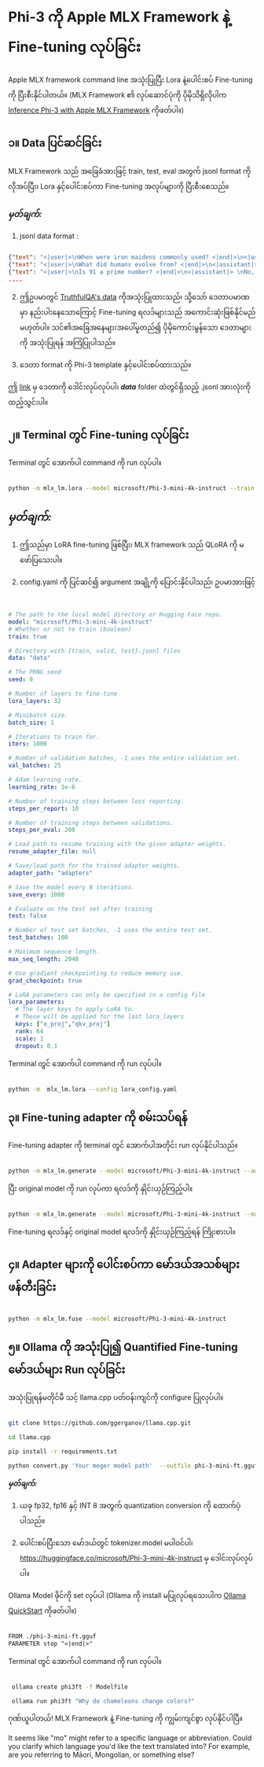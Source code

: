 # **Phi-3 ကို Apple MLX Framework နဲ့ Fine-tuning လုပ်ခြင်း**

Apple MLX framework command line အသုံးပြုပြီး Lora နဲ့ပေါင်းစပ် Fine-tuning ကို ပြီးစီးနိုင်ပါတယ်။ (MLX Framework ၏ လုပ်ဆောင်ပုံကို ပိုမိုသိရှိလိုပါက [Inference Phi-3 with Apple MLX Framework](../03.FineTuning/03.Inference/MLX_Inference.md) ကိုဖတ်ပါ။)


## **၁။ Data ပြင်ဆင်ခြင်း**

MLX Framework သည် အခြေခံအားဖြင့် train, test, eval အတွက် jsonl format ကိုလိုအပ်ပြီး၊ Lora နှင့်ပေါင်းစပ်ကာ Fine-tuning အလုပ်များကို ပြီးစီးစေသည်။


### ***မှတ်ချက်:***

1. jsonl data format :


```json

{"text": "<|user|>\nWhen were iron maidens commonly used? <|end|>\n<|assistant|> \nIron maidens were never commonly used <|end|>"}
{"text": "<|user|>\nWhat did humans evolve from? <|end|>\n<|assistant|> \nHumans and apes evolved from a common ancestor <|end|>"}
{"text": "<|user|>\nIs 91 a prime number? <|end|>\n<|assistant|> \nNo, 91 is not a prime number <|end|>"}
....

```

2. ဤဥပမာတွင် [TruthfulQA's data](https://github.com/sylinrl/TruthfulQA/blob/main/TruthfulQA.csv) ကိုအသုံးပြုထားသည်၊ သို့သော် ဒေတာပမာဏမှာ နည်းပါးနေသောကြောင့် Fine-tuning ရလဒ်များသည် အကောင်းဆုံးဖြစ်နိုင်မည်မဟုတ်ပါ။ သင်၏အခြေအနေများအပေါ်မူတည်၍ ပိုမိုကောင်းမွန်သော ဒေတာများကို အသုံးပြုရန် အကြံပြုပါသည်။

3. ဒေတာ format ကို Phi-3 template နှင့်ပေါင်းစပ်ထားသည်။

ဤ [link](../../../../code/04.Finetuning/mlx) မှ ဒေတာကို ဒေါင်းလုပ်လုပ်ပါ၊ ***data*** folder ထဲတွင်ရှိသည့် .jsonl အားလုံးကို ထည့်သွင်းပါ။


## **၂။ Terminal တွင် Fine-tuning လုပ်ခြင်း**

Terminal တွင် အောက်ပါ command ကို run လုပ်ပါ။


```bash

python -m mlx_lm.lora --model microsoft/Phi-3-mini-4k-instruct --train --data ./data --iters 1000 

```


## ***မှတ်ချက်:***

1. ဤသည်မှာ LoRA fine-tuning ဖြစ်ပြီး၊ MLX framework သည် QLoRA ကို မဖော်ပြသေးပါ။

2. config.yaml ကို ပြင်ဆင်၍ argument အချို့ကို ပြောင်းနိုင်ပါသည်၊ ဥပမာအားဖြင့်


```yaml


# The path to the local model directory or Hugging Face repo.
model: "microsoft/Phi-3-mini-4k-instruct"
# Whether or not to train (boolean)
train: true

# Directory with {train, valid, test}.jsonl files
data: "data"

# The PRNG seed
seed: 0

# Number of layers to fine-tune
lora_layers: 32

# Minibatch size.
batch_size: 1

# Iterations to train for.
iters: 1000

# Number of validation batches, -1 uses the entire validation set.
val_batches: 25

# Adam learning rate.
learning_rate: 1e-6

# Number of training steps between loss reporting.
steps_per_report: 10

# Number of training steps between validations.
steps_per_eval: 200

# Load path to resume training with the given adapter weights.
resume_adapter_file: null

# Save/load path for the trained adapter weights.
adapter_path: "adapters"

# Save the model every N iterations.
save_every: 1000

# Evaluate on the test set after training
test: false

# Number of test set batches, -1 uses the entire test set.
test_batches: 100

# Maximum sequence length.
max_seq_length: 2048

# Use gradient checkpointing to reduce memory use.
grad_checkpoint: true

# LoRA parameters can only be specified in a config file
lora_parameters:
  # The layer keys to apply LoRA to.
  # These will be applied for the last lora_layers
  keys: ["o_proj","qkv_proj"]
  rank: 64
  scale: 1
  dropout: 0.1


```

Terminal တွင် အောက်ပါ command ကို run လုပ်ပါ။


```bash

python -m  mlx_lm.lora --config lora_config.yaml

```


## **၃။ Fine-tuning adapter ကို စမ်းသပ်ရန်**

Fine-tuning adapter ကို terminal တွင် အောက်ပါအတိုင်း run လုပ်နိုင်ပါသည်။


```bash

python -m mlx_lm.generate --model microsoft/Phi-3-mini-4k-instruct --adapter-path ./adapters --max-token 2048 --prompt "Why do chameleons change colors? " --eos-token "<|end|>"    

```

ပြီး original model ကို run လုပ်ကာ ရလဒ်ကို နှိုင်းယှဉ်ကြည့်ပါ။


```bash

python -m mlx_lm.generate --model microsoft/Phi-3-mini-4k-instruct --max-token 2048 --prompt "Why do chameleons change colors? " --eos-token "<|end|>"    

```

Fine-tuning ရလဒ်နှင့် original model ရလဒ်ကို နှိုင်းယှဉ်ကြည့်ရန် ကြိုးစားပါ။


## **၄။ Adapter များကို ပေါင်းစပ်ကာ မော်ဒယ်အသစ်များ ဖန်တီးခြင်း**


```bash

python -m mlx_lm.fuse --model microsoft/Phi-3-mini-4k-instruct

```

## **၅။ Ollama ကို အသုံးပြု၍ Quantified Fine-tuning မော်ဒယ်များ Run လုပ်ခြင်း**

အသုံးပြုရန်မတိုင်မီ သင့် llama.cpp ပတ်ဝန်းကျင်ကို configure ပြုလုပ်ပါ။


```bash

git clone https://github.com/ggerganov/llama.cpp.git

cd llama.cpp

pip install -r requirements.txt

python convert.py 'Your meger model path'  --outfile phi-3-mini-ft.gguf --outtype f16 

```

***မှတ်ချက်:*** 

1. ယခု fp32, fp16 နှင့် INT 8 အတွက် quantization conversion ကို ထောက်ပံ့ပါသည်။

2. ပေါင်းစပ်ပြီးသော မော်ဒယ်တွင် tokenizer.model မပါဝင်ပါ၊ https://huggingface.co/microsoft/Phi-3-mini-4k-instruct မှ ဒေါင်းလုပ်လုပ်ပါ။

Ollama Model ဖိုင်ကို set လုပ်ပါ (Ollama ကို install မပြုလုပ်ရသေးပါက [Ollama QuickStart](../02.QuickStart/Ollama_QuickStart.md) ကိုဖတ်ပါ။)


```txt

FROM ./phi-3-mini-ft.gguf
PARAMETER stop "<|end|>"

```

Terminal တွင် အောက်ပါ command ကို run လုပ်ပါ။


```bash

 ollama create phi3ft -f Modelfile 

 ollama run phi3ft "Why do chameleons change colors?" 

```

ဂုဏ်ယူပါတယ်! MLX Framework နဲ့ Fine-tuning ကို ကျွမ်းကျင်စွာ လုပ်နိုင်ပါပြီ။

It seems like "mo" might refer to a specific language or abbreviation. Could you clarify which language you'd like the text translated into? For example, are you referring to Māori, Mongolian, or something else?